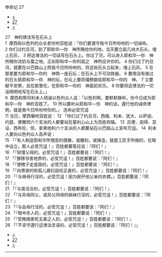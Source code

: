 ﻿





 申命记 27




* [<](bible/DEU26.md)
* [27](bible/DEU.md)
* [>](bible/DEU28.md)



 
27　神的律法写在石头上  
1  摩西和以色列的众长老吩咐百姓说：「你们要遵守我今日所吩咐的一切诫命。 
2 你们过约旦河，到了耶和华—你　神所赐给你的地，当天要立起几块大石头，墁上石灰， 
3 把这律法的一切话写在石头上。你过了河，可以进入耶和华—你　神所赐你流奶与蜜之地，正如耶和华—你列祖之　神所应许你的。 
4 你们过了约旦河，就要在以巴路山上照我今日所吩咐的，将这些石头立起来，墁上石灰。 
5 在那里要为耶和华—你的　神筑一座石坛；在石头上不可动铁器。 
6 要用没有凿过的石头筑耶和华—你　神的坛，在坛上要将燔祭献给耶和华—你的　神。 
7 又要献平安祭，且在那里吃，在耶和华—你的　神面前欢乐。 
8 你要将这律法的一切话明明地写在石头上。」  
9  摩西和祭司利未人晓谕以色列众人说：「以色列啊，要默默静听。你今日成为耶和华—你　神的百姓了。 
10 所以要听从耶和华—你　神的话，遵行他的诫命律例，就是我今日所吩咐你的。」 违命必受咒诅  
11 当日，摩西嘱咐百姓说： 
12 「你们过了约旦河，西缅、利未、犹大、以萨迦、约瑟、便雅悯六个支派的人都要站在基利心山上为百姓祝福。 
13  吕便、迦得、亚设、西布伦、但、拿弗他利六个支派的人都要站在以巴路山上宣布咒诅。 
14  利未人要向以色列众人高声说：  
15 「『有人制造耶和华所憎恶的偶像，或雕刻，或铸造，就是工匠手所做的，在暗中设立，那人必受咒诅！』百姓都要答应说：『阿们！』  
16 「『轻慢父母的，必受咒诅！』百姓都要说：『阿们！』  
17 「『挪移邻舍地界的，必受咒诅！』百姓都要说：『阿们！』  
18 「『使瞎子走差路的，必受咒诅！』百姓都要说：『阿们！』  
19 「『向寄居的和孤儿寡妇屈枉正直的，必受咒诅！』百姓都要说：『阿们！』  
20 「『与继母行淫的，必受咒诅！因为掀开他父亲的衣襟。』百姓都要说：『阿们！』  
21 「『与兽淫合的，必受咒诅！』百姓都要说：『阿们！』  
22 「『与异母同父，或异父同母的姊妹行淫的，必受咒诅！』百姓都要说：『阿们！』  
23 「『与岳母行淫的，必受咒诅！』百姓都要说：『阿们！』  
24 「『暗中杀人的，必受咒诅！』百姓都要说：『阿们！』  
25 「『受贿赂害死无辜之人的，必受咒诅！』百姓都要说：『阿们！』  
26 「『不坚守遵行这律法言语的，必受咒诅！』百姓都要说：『阿们！』」 
* [<](bible/DEU26.md)
* [27](bible/DEU.md)
* [>](bible/DEU28.md)





---









